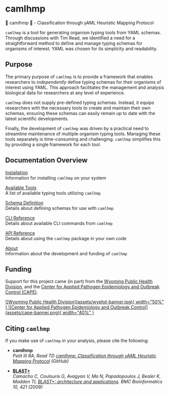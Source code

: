 # camlhmp

🐪 camlhmp 🐪 - Classification through yAML Heuristic Mapping Protocol

`camlhmp` is a tool for generating organism typing tools from YAML schemas. Through discussions
with Tim Read, we identified a need for a straightforward method to define and manage typing
schemas for organisms of interest. YAML was chosen for its simplicity and readability.

## Purpose

The primary purpose of `camlhmp` is to provide a framework that enables researchers to
_independently_ define typing schemas for their organisms of interest using YAML. This
approach facilitates the management and analysis biological data for researchers at any
level of experience.

`camlhmp` does not supply pre-defined typing schemas. Instead, it equips researchers
with the necessary tools to create and maintain their own schemas, ensuring these schemas
can easily remain up to date with the latest scientific developments.

Finally, the development of `camlhmp` was driven by a practical need to streamline
maintenance of multiple organism typing tools. Managing these tools separately is
time-consuming and challenging. `camlhmp` simplifies this by providing a single
framework for each tool.

## Documentation Overview

[Installation](installation.md)  
Information for installing `camlhmp` on your system

[Available Tools](available-tools.md)  
A list of available typing tools utilizing `camlhmp`

[Schema Definition](schema.md)  
Details about defining schemas for use with `camlhmp`

[CLI Reference](cli/index.md)  
Details about available CLI commands from `camlhmp`

[API Reference](api/index.md)  
Details about using the `camlhmp` package in your own code

[About](about.md)  
Information about the development and funding of `camlhmp`

## Funding

Support for this project came (in part) from the [Wyoming Public Health Division](https://health.wyo.gov/publichealth/), and
the [Center for Applied Pathogen Epidemiology and Outbreak Control (CAPE)](https://www.linkedin.com/company/center-for-applied-pathogen-epidemiology-and-outbreak-control/).

<a href="https://health.wyo.gov/publichealth/">
![Wyoming Public Health Division](assets/wyphd-banner.jpg){ width="50%" }
</a>
<a href="https://www.linkedin.com/company/center-for-applied-pathogen-epidemiology-and-outbreak-control/">
![Center for Applied 
Pathogen Epidemiology and Outbreak Control](assets/cape-banner.png){ width="40%" }
</a>

## Citing `camlhmp`

If you make use of `camlhmp` in your analysis, please cite the following:

- __camlhmp__  
_Petit III RA, Read TD [camlhmp: Classification through yAML Heuristic Mapping Protocol](https://github.com/rpetit3/camlhmp) (GitHub)_  

- __[BLAST+](https://blast.ncbi.nlm.nih.gov/Blast.cgi)__  
_Camacho C, Coulouris G, Avagyan V, Ma N, Papadopoulos J, Bealer K, Madden TL [BLAST+: architecture and applications](http://dx.doi.org/10.1186/1471-2105-10-421). BMC Bioinformatics 10, 421 (2009)_  
